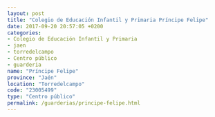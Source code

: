 ```yaml
---
layout: post
title: "Colegio de Educación Infantil y Primaria Príncipe Felipe"
date: 2017-09-20 20:57:05 +0200
categories:
- Colegio de Educación Infantil y Primaria
- jaen
- torredelcampo
- Centro público
- guarderia
name: "Príncipe Felipe"
province: "Jaén"
location: "Torredelcampo"
code: "23005499"
type: "Centro público"
permalink: /guarderias/principe-felipe.html
---
```

